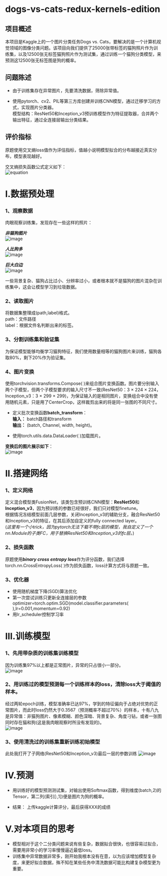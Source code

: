 # dogs-vs-cats-redux-kernels-edition

## 项目概述  

本项目是Kaggle上的一个图片分类任务Dogs vs. Cats，要解决的是一个计算机视觉领域的图像分类问题。该项目向我们提供了25000张带标签的猫狗照片作为训练集，以及12500张无标签猫狗照片作为测试集，通过训练一个猫狗分类模型，来预测这12500张无标签图是狗的概率。  

## 问题陈述 

- 由于训练集存在异常图片，先要清洗数据，筛除异常值。  

- 使用pytorch、cv2、PIL等第三方库创建并训练CNN模型，通过迁移学习的方式，实现图片分类器。  
模型结构：ResNet50和Inception_v3预训练模型作为特征提取器，合并两个输出特征，通过全连接层输出分类结果。  

## 评价指标  

原题使用交叉熵loss值作为评估指标，值越小说明模型拟合的分布越接近真实分布，模型表现越好。  

交叉熵损失函数公式定义如下：  
![equation](picture/equation.svg)
	
# Ⅰ.数据预处理  

### 1、观察数据  

肉眼观察训练集，发现存在一些这样的照片：  

***非猫狗图片***  
![image](picture/dog.4367.jpg)

***人比狗多***  
![image](picture/dog.6725.jpg)

***巨大白边***  
![image](picture/dog.9076.jpg)

一些背景复杂、猫狗占比过小、分辨率过小，或者根本就不是猫狗的图片混杂在训练集中，这会让模型学习到垃圾数据。  

### 2、读取图片  

将数据集整理成(path,label)格式。  
path：文件路径  
label：根据文件名判断出来的标签。  
    
### 3、分割训练集和验证集  
为保证模型能够均衡学习猫狗特征，我们使用数量相等的猫狗图片来训练，猫狗各取80%，剩下20%作为验证集。  
    
### 4、图片变换  
使用torchvision.transforms.Compose( )来组合图片变换函数。图片要分别输入两个子模型，但两个子模型要求的输入尺寸不一致(ResNet50：3 × 224 × 224，Inception_v3：3 × 299 × 299)，为保证输入的是相同图片，变换组合中没有使用随机元素，只是用了CenterCrop，这样裁剪出来的将是同一张图的不同尺寸。  

- 定义批次变换函数**batch_transform**：  
**输入：** batch路径和transform  
**输出：** (batch, Channel, width, height)。  

- 使用torch.utils.data.DataLoader( )加载图片。  

**变换后的图片展示如下**：  
![image](picture/samples.png)  

# Ⅱ.搭建网络  

### 1、定义网络  
定义混合模型类FusionNet，该类包含预训练CNN模型：**ResNet50**和**Inception_v3**，因为预训练的参数已经很好，我们只对模型finetune。  
根据情况冻结模型前面几层参数，关闭Inception_v3的辅助分支，融合ResNet50和Inception_v3的特征，在其后添加自定义的fully connected layer。  
(*这里有一个小trick，因为pytorch无法下载不带fc层的模型，我自定义了一个nn.Module的子类FC，用于替换ResNet50和Inception_v3的fc层。*)  

### 2、损失函数  
原题使用***binary cross entropy loss***作为评分函数，我们选择torch.nn.CrossEntropyLoss( )作为损失函数，loss计算方式将与原题一致。  

### 3、优化器  
- 使用随机梯度下降(SGD)算法优化
- 第一次尝试训练只更新全连接层的参数  
optimizer=torch.optim.SGD(model.classifier.parameters( ),lr=0.001,momentum=0.92)  
- 用lr_scheduler控制学习率  

# Ⅲ.训练模型  

### 1、先用带杂质的训练集训练模型  
因为训练集97%以上都是正常图片，异常的只占很小一部分。  
![image](picture/plot.png)  

### 2、用训练过的模型预测每一个训练样本的loss，清除loss大于阈值的样本。  
经过两轮epoch训练，模型准确率已达97%，学到的特征偏向于占绝对优势的正常图片，而此时loss仍然大于0.3567（预测概率不超过70%）的样本，十有八九是异常值：非猫狗图片、像素模糊、颜色深暗、背景复杂、角度刁钻，或者一张图同时存在猫和狗(这是我肉眼观察时所没有发现的)。  
![image](picture/plot2.png)  

### 3、使用清洗过的训练集重新训练初始模型  
此处我打开了子网络(ResNet50和Inception_v3)最后一层的参数训练
![image](picture/plot2.png)  

# Ⅳ.预测  

- 用训练好的模型预测测试集，对输出使用Softmax函数，得到维度(batch,2)的Tensor，第二列(索引[:,1])便是图片为狗的概率。  

- 结果：
上传kaggle计算评分，最后获得XXX的成绩
    
# Ⅴ.对本项目的思考  

- 模型相对于这个二分类问题来说有些复杂，数据拟合很快，也很容易过拟合，需要用非常小的学习率慢慢逼近最低loss。
- 训练集中异常数据非常多，刚开始我根本没有在意，以为应该增加模型复杂度，来更好拟合数据，殊不知在某些任务中清洗数据可能比构建复杂模型更为重要。

